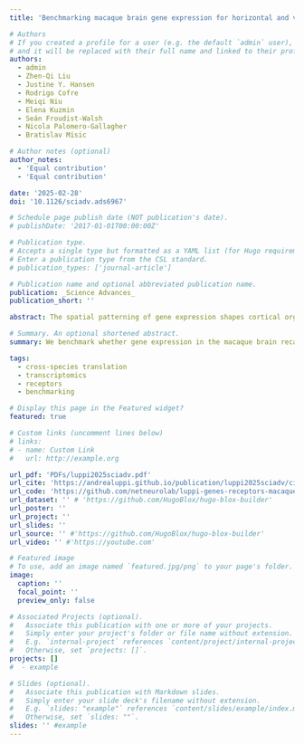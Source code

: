 ```yaml
---
title: 'Benchmarking macaque brain gene expression for horizontal and vertical translation'

# Authors
# If you created a profile for a user (e.g. the default `admin` user), write the username (folder name) here
# and it will be replaced with their full name and linked to their profile.
authors:
  - admin
  - Zhen-Qi Liu
  - Justine Y. Hansen
  - Rodrigo Cofre
  - Meiqi Niu
  - Elena Kuzmin
  - Seán Froudist-Walsh
  - Nicola Palomero-Gallagher
  - Bratislav Misic

# Author notes (optional)
author_notes:
  - 'Equal contribution'
  - 'Equal contribution'

date: '2025-02-28'
doi: '10.1126/sciadv.ads6967'

# Schedule page publish date (NOT publication's date).
# publishDate: '2017-01-01T00:00:00Z'

# Publication type.
# Accepts a single type but formatted as a YAML list (for Hugo requirements).
# Enter a publication type from the CSL standard.
# publication_types: ['journal-article']

# Publication name and optional abbreviated publication name.
publication: _Science Advances_
publication_short: ''

abstract: The spatial patterning of gene expression shapes cortical organization and function. The macaque is a fundamental model organism in neuroscience, but the translational potential of macaque gene expression rests on the assumption that it is a good proxy for patterns of corresponding proteins (vertical translation) and for patterns of orthologous human genes (horizontal translation). Here, we systematically benchmark regional gene expression in macaque cortex against (i) macaque cortical receptor density and in vivo and ex vivo microstructure and (ii) human cortical gene expression. We find moderate cortex-wide correspondence between macaque gene expression and protein density, which improves by considering layer-specific gene expression. Half of the examined genes exhibit significant correlation between macaque and human across the cortex. Interspecies correspondence of gene expression is greater in unimodal than in transmodal cortex, recapitulating evolutionary cortical expansion and gene-protein correspondence in the macaque. These results showcase the potential and limitations of macaque cortical transcriptomics for translational discovery within and across species. 

# Summary. An optional shortened abstract.
summary: We benchmark whether gene expression in the macaque brain recapitulate human gene expression, and whether it recapitulates macaque receptor density.

tags:
  - cross-species translation
  - transcriptomics
  - receptors
  - benchmarking

# Display this page in the Featured widget?
featured: true

# Custom links (uncomment lines below)
# links:
# - name: Custom Link
#   url: http://example.org

url_pdf: 'PDFs/luppi2025sciadv.pdf'
url_cite: 'https://andrealuppi.github.io/publication/luppi2025sciadv/cite.bib'
url_code: 'https://github.com/netneurolab/luppi-genes-receptors-macaque'
url_dataset: '' # 'https://github.com/HugoBlox/hugo-blox-builder'
url_poster: ''
url_project: ''
url_slides: ''
url_source: '' #'https://github.com/HugoBlox/hugo-blox-builder'
url_video: '' #'https://youtube.com'

# Featured image
# To use, add an image named `featured.jpg/png` to your page's folder.
image:
  caption: ''
  focal_point: ''
  preview_only: false

# Associated Projects (optional).
#   Associate this publication with one or more of your projects.
#   Simply enter your project's folder or file name without extension.
#   E.g. `internal-project` references `content/project/internal-project/index.md`.
#   Otherwise, set `projects: []`.
projects: []
#  - example

# Slides (optional).
#   Associate this publication with Markdown slides.
#   Simply enter your slide deck's filename without extension.
#   E.g. `slides: "example"` references `content/slides/example/index.md`.
#   Otherwise, set `slides: ""`.
slides: '' #example
---
```


<!-- {{% callout note %}}
Click the _Cite_ button above to demo the feature to enable visitors to import publication metadata into their reference management software.
{{% /callout %}}

{{% callout note %}}
Create your slides in Markdown - click the _Slides_ button to check out the example.
{{% /callout %}}

Add the publication's **full text** or **supplementary notes** here. You can use rich formatting such as including [code, math, and images](https://docs.hugoblox.com/content/writing-markdown-latex/). -->
